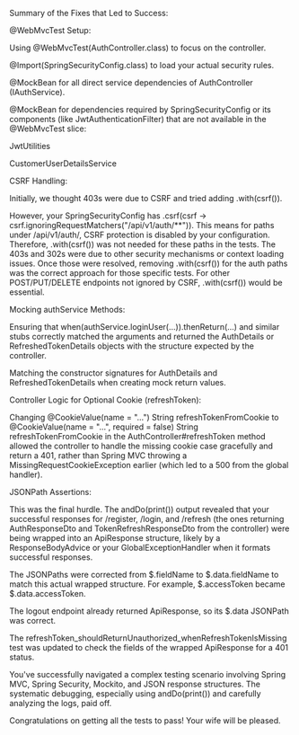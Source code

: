 Summary of the Fixes that Led to Success:

@WebMvcTest Setup:

Using @WebMvcTest(AuthController.class) to focus on the controller.

@Import(SpringSecurityConfig.class) to load your actual security rules.

@MockBean for all direct service dependencies of AuthController (IAuthService).

@MockBean for dependencies required by SpringSecurityConfig or its components (like JwtAuthenticationFilter) that are not available in the @WebMvcTest slice:

JwtUtilities

CustomerUserDetailsService

CSRF Handling:

Initially, we thought 403s were due to CSRF and tried adding .with(csrf()).

However, your SpringSecurityConfig has .csrf(csrf -> csrf.ignoringRequestMatchers("/api/v1/auth/**")). This means for paths under /api/v1/auth/, CSRF protection is disabled by your configuration. Therefore, .with(csrf()) was not needed for these paths in the tests. The 403s and 302s were due to other security mechanisms or context loading issues. Once those were resolved, removing .with(csrf()) for the auth paths was the correct approach for those specific tests. For other POST/PUT/DELETE endpoints not ignored by CSRF, .with(csrf()) would be essential.

Mocking authService Methods:

Ensuring that when(authService.loginUser(...)).thenReturn(...) and similar stubs correctly matched the arguments and returned the AuthDetails or RefreshedTokenDetails objects with the structure expected by the controller.

Matching the constructor signatures for AuthDetails and RefreshedTokenDetails when creating mock return values.

Controller Logic for Optional Cookie (refreshToken):

Changing @CookieValue(name = "...") String refreshTokenFromCookie to @CookieValue(name = "...", required = false) String refreshTokenFromCookie in the AuthController#refreshToken method allowed the controller to handle the missing cookie case gracefully and return a 401, rather than Spring MVC throwing a MissingRequestCookieException earlier (which led to a 500 from the global handler).

JSONPath Assertions:

This was the final hurdle. The andDo(print()) output revealed that your successful responses for /register, /login, and /refresh (the ones returning AuthResponseDto and TokenRefreshResponseDto from the controller) were being wrapped into an ApiResponse structure, likely by a ResponseBodyAdvice or your GlobalExceptionHandler when it formats successful responses.

The JSONPaths were corrected from $.fieldName to $.data.fieldName to match this actual wrapped structure. For example, $.accessToken became $.data.accessToken.

The logout endpoint already returned ApiResponse<String>, so its $.data JSONPath was correct.

The refreshToken_shouldReturnUnauthorized_whenRefreshTokenIsMissing test was updated to check the fields of the wrapped ApiResponse for a 401 status.

You've successfully navigated a complex testing scenario involving Spring MVC, Spring Security, Mockito, and JSON response structures. The systematic debugging, especially using andDo(print()) and carefully analyzing the logs, paid off.

Congratulations on getting all the tests to pass! Your wife will be pleased.
